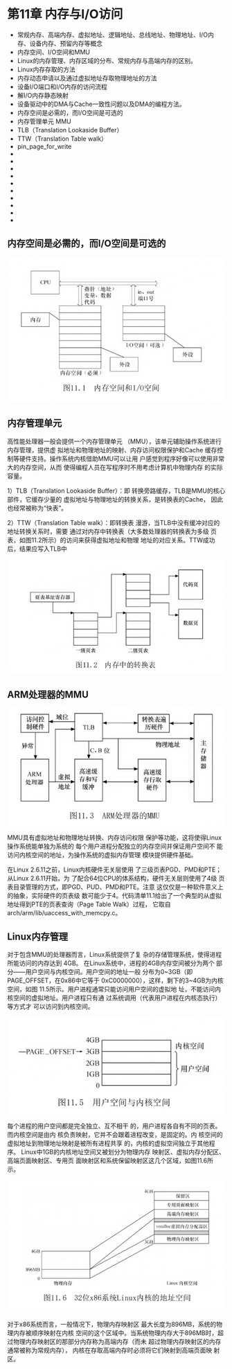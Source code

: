 # 第11章 内存与I/O访问

- 常规内存、高端内存、虚拟地址、逻辑地址、总线地址、物理地址、I/O内存、设备内存、预留内存等概念
- 内存空间、I/O空间和MMU
- Linux的内存管理、内存区域的分布、常规内存与高端内存的区别。
- Linux内存存取的方法
- 内存动态申请以及通过虚拟地址存取物理地址的方法
- 设备I/O端口和I/O内存的访问流程
- 解I/O内存静态映射
- 设备驱动中的DMA与Cache一致性问题以及DMA的编程方法。
- 内存空间是必需的，而I/O空间是可选的
- 内存管理单元 MMU
- TLB（Translation Lookaside Buffer）
- TTW（Translation Table walk）
- pin_page_for_write
-
-
-
-
-
-
-
-
-
-

## 内存空间是必需的，而I/O空间是可选的

![011-linux-io](images/011-linux-io.png)


## 内存管理单元

高性能处理器一般会提供一个内存管理单元
（MMU），该单元辅助操作系统进行内存管理，提供虚
拟地址和物理地址的映射、内存访问权限保护和Cache
缓存控制等硬件支持。操作系统内核借助MMU可以让用
户感觉到程序好像可以使用非常大的内存空间，从而
使得编程人员在写程序时不用考虑计算机中物理内存
的实际容量。

1）TLB（Translation Lookaside Buffer）：即
转换旁路缓存，TLB是MMU的核心部件，它缓存少量的
虚拟地址与物理地址的转换关系，是转换表的Cache，
因此也经常被称为“快表”。


2）TTW（Translation Table walk）：即转换表
漫游，当TLB中没有缓冲对应的地址转换关系时，需要
通过对内存中转换表（大多数处理器的转换表为多级
页表，如图11.2所示）的访问来获得虚拟地址和物理
地址的对应关系。TTW成功后，结果应写入TLB中


![011-mmu-table](images/011-mmu-table.png)

## ARM处理器的MMU

![ARM处理器的MMU](images/011-mmu-arm.png)


MMU具有虚拟地址和物理地址转换、内存访问权限
保护等功能，这将使得Linux操作系统能单独为系统的
每个用户进程分配独立的内存空间并保证用户空间不
能访问内核空间的地址，为操作系统的虚拟内存管理
模块提供硬件基础。


在Linux 2.6.11之前，Linux内核硬件无关层使用
了三级页表PGD、PMD和PTE；从Linux 2.6.11开始，为
了配合64位CPU的体系结构，硬件无关层则使用了4级
页表目录管理的方式，即PGD、PUD、PMD和PTE。注意
这仅仅是一种软件意义上的抽象，实际硬件的页表级
数可能少于4。代码清单11.1给出了一个典型的从虚拟
地址得到PTE的页表查询（Page Table Walk）过程，
它取自arch/arm/lib/uaccess_with_memcpy.c。

## Linux内存管理

对于包含MMU的处理器而言，Linux系统提供了复
杂的存储管理系统，使得进程所能访问的内存达到
4GB。
在Linux系统中，进程的4GB内存空间被分为两个
部分——用户空间与内核空间。用户空间的地址一般
分布为0~3GB（即PAGE_OFFSET，在0x86中它等于
0xC0000000），这样，剩下的3~4GB为内核空间，如图
11.5所示。用户进程通常只能访问用户空间的虚拟地
址，不能访问内核空间的虚拟地址。用户进程只有通
过系统调用（代表用户进程在内核态执行）等方式才
可以访问到内核空间。

![alt text](images/011-linux-mem.png)


每个进程的用户空间都是完全独立、互不相干
的，用户进程各自有不同的页表。而内核空间是由内
核负责映射，它并不会跟着进程改变，是固定的。内
核空间的虚拟地址到物理地址映射是被所有进程共享
的，内核的虚拟空间独立于其他程序。
Linux中1GB的内核地址空间又被划分为物理内存
映射区、虚拟内存分配区、高端页面映射区、专用页
面映射区和系统保留映射区这几个区域，如图11.6所
示。

![alt text](images/011-linux-32-mem.png)

对于x86系统而言，一般情况下，物理内存映射区
最大长度为896MB，系统的物理内存被顺序映射在内核
空间的这个区域中。当系统物理内存大于896MB时，超
过物理内存映射区的那部分内存称为高端内存（而未
超过物理内存映射区的内存通常被称为常规内存），
内核在存取高端内存时必须将它们映射到高端页面映
射区。